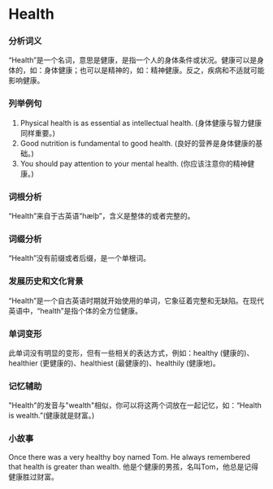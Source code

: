 # Health

### 分析词义

  

“Health”是一个名词，意思是健康，是指一个人的身体条件或状况。健康可以是身体的，如：身体健康；也可以是精神的，如：精神健康。反之，疾病和不适就可能影响健康。

  

### 列举例句

  

1.  Physical health is as essential as intellectual health. (身体健康与智力健康同样重要。)
2.  Good nutrition is fundamental to good health. (良好的营养是身体健康的基础。)
3.  You should pay attention to your mental health. (你应该注意你的精神健康。)

  

### 词根分析

  

“Health”来自于古英语“hælþ”，含义是整体的或者完整的。

  

### 词缀分析

  

“Health”没有前缀或者后缀，是一个单根词。

  

### 发展历史和文化背景

  

“Health”是一个自古英语时期就开始使用的单词，它象征着完整和无缺陷。在现代英语中，“health”是指个体的全方位健康。

  

### 单词变形

  

此单词没有明显的变形，但有一些相关的表达方式，例如：healthy (健康的)、healthier (更健康的)、healthiest (最健康的)、healthily (健康地)。

  

### 记忆辅助

  

"Health"的发音与"wealth"相似，你可以将这两个词放在一起记忆，如：“Health is wealth.”(健康就是财富。)

  

### 小故事

  

Once there was a very healthy boy named Tom. He always remembered that health is greater than wealth. 他是个健康的男孩，名叫Tom，他总是记得健康胜过财富。
